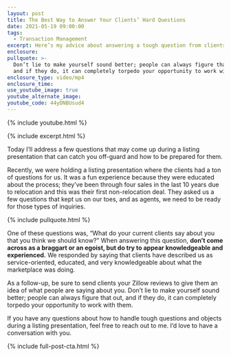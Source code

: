 ```yaml
---
layout: post
title: The Best Way to Answer Your Clients’ Hard Questions
date: 2021-05-19 09:00:00
tags:
  - Transaction Management
excerpt: Here’s my advice about answering a tough question from clients.
enclosure:
pullquote: >-
  Don’t lie to make yourself sound better; people can always figure that out,
  and if they do, it can completely torpedo your opportunity to work with them.
enclosure_type: video/mp4
enclosure_time:
use_youtube_image: true
youtube_alternate_image:
youtube_code: 44yDNBUsud4
---
```

{% include youtube.html %}

{% include excerpt.html %}

Today I’ll address a few questions that may come up during a listing presentation that can catch you off-guard and how to be prepared for them.

Recently, we were holding a listing presentation where the clients had a ton of questions for us. It was a fun experience because they were educated about the process; they’ve been through four sales in the last 10 years due to relocation and this was their first non-relocation deal. They asked us a few questions that kept us on our toes, and as agents, we need to be ready for those types of inquiries.

{% include pullquote.html %}

One of these questions was, “What do your current clients say about you that you think we should know?” When answering this question, **don’t come across as a braggart or an egoist, but do try to appear knowledgeable and experienced.** We responded by saying that clients have described us as service-oriented, educated, and very knowledgeable about what the marketplace was doing.

As a follow-up, be sure to send clients your Zillow reviews to give them an idea of what people are saying about you. Don’t lie to make yourself sound better; people can always figure that out, and if they do, it can completely torpedo your opportunity to work with them.&nbsp;

If you have any questions about how to handle tough questions and objects during a listing presentation, feel free to reach out to me. I’d love to have a conversation with you.

{% include full-post-cta.html %}
